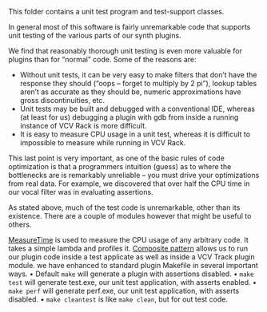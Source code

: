 This folder contains a unit test program and test-support classes.

In general most of this software is fairly unremarkable code that supports unit testing of the various parts of our synth plugins.

We find that reasonably thorough unit testing is even more valuable for plugins than for “normal” code. Some of the reasons are:
* Without unit tests, it can be very easy to make filters that don’t have the response they should (“oops – forget to multiply by 2 pi”), lookup tables aren’t as accurate as they should be, numeric approximations have gross discontinuities, etc.
* Unit tests may be built and debugged with a conventional IDE, whereas (at least for us) debugging a plugin with gdb from inside a running instance of VCV Rack is more difficult.
* It is easy to measure CPU usage in a unit test, whereas it is difficult to impossible to measure while running in VCV Rack.

This last point is very important, as one of the basic rules of code optimization is that a programmers intuition (guess) as to where the bottlenecks are is remarkably unreliable – you must drive your optimizations from real data. For example, we discovered that over half the CPU time in our vocal filter was in evaluating assertions.

As stated above, much of the test code is unremarkable, other than its existence. There are a couple of modules however that might be useful to others.

[MeasureTime](../blob/master/test/MeasureTime.h) is used to measure the CPU usage of any arbitrary code. It takes a simple lambda and profiles it.
[Composite pattern](../blob/master/composite/README.md) allows us to run our plugin code inside a test applicate as well as inside a VCV Track plugin module.
<assert library>
<makefile> we have enhanced to standard plugin Makefile in several important ways.
•	Default `make` will generate a plugin with assertions disabled.
•	`make test` will generate test.exe, our unit test application, with asserts enabled.
•	`make perf` will generate perf.exe, our unit test application, with asserts disabled.
•	`make cleantest` is like `make clean`, but for out test code.


